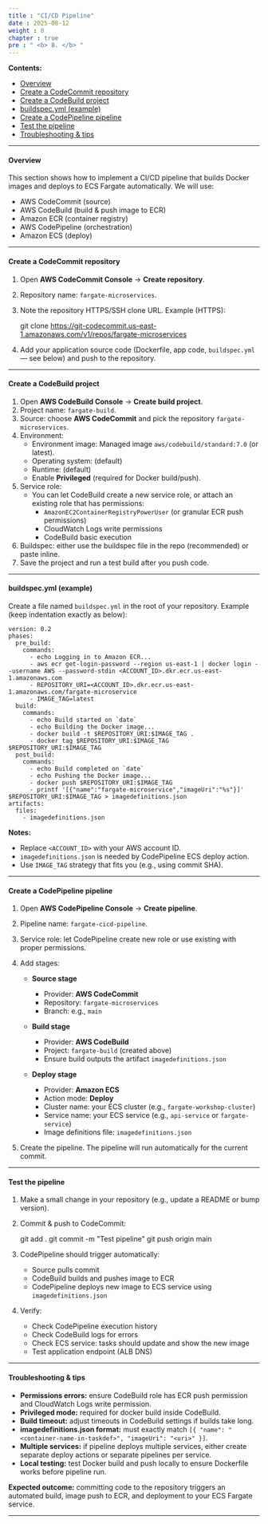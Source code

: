 ```yaml
---
title : "CI/CD Pipeline"
date : 2025-08-12
weight : 8
chapter : true
pre : " <b> 8. </b> "
---
```


**Contents:**
- [Overview](#overview)
- [Create a CodeCommit repository](#create-a-codecommit-repository)
- [Create a CodeBuild project](#create-a-codebuild-project)
- [buildspec.yml (example)](#buildspecyml-example)
- [Create a CodePipeline pipeline](#create-a-codepipeline-pipeline)
- [Test the pipeline](#test-the-pipeline)
- [Troubleshooting & tips](#troubleshooting--tips)

---

#### Overview

This section shows how to implement a CI/CD pipeline that builds Docker images and deploys to ECS Fargate automatically. We will use:

- AWS CodeCommit (source)
- AWS CodeBuild (build & push image to ECR)
- Amazon ECR (container registry)
- AWS CodePipeline (orchestration)
- Amazon ECS (deploy)

---

#### Create a CodeCommit repository

1. Open **AWS CodeCommit Console** → **Create repository**.  
2. Repository name: `fargate-microservices`.  
3. Note the repository HTTPS/SSH clone URL. Example (HTTPS):

    git clone https://git-codecommit.us-east-1.amazonaws.com/v1/repos/fargate-microservices

4. Add your application source code (Dockerfile, app code, `buildspec.yml` — see below) and push to the repository.

---

#### Create a CodeBuild project

1. Open **AWS CodeBuild Console** → **Create build project**.  
2. Project name: `fargate-build`.  
3. Source: choose **AWS CodeCommit** and pick the repository `fargate-microservices`.  
4. Environment:
   - Environment image: Managed image `aws/codebuild/standard:7.0` (or latest).
   - Operating system: (default)
   - Runtime: (default)
   - Enable **Privileged** (required for Docker build/push).
5. Service role:
   - You can let CodeBuild create a new service role, or attach an existing role that has permissions:
     - `AmazonEC2ContainerRegistryPowerUser` (or granular ECR push permissions)
     - CloudWatch Logs write permissions
     - CodeBuild basic execution
6. Buildspec: either use the buildspec file in the repo (recommended) or paste inline.
7. Save the project and run a test build after you push code.

---

#### buildspec.yml (example)

Create a file named `buildspec.yml` in the root of your repository. Example (keep indentation exactly as below):

    version: 0.2
    phases:
      pre_build:
        commands:
          - echo Logging in to Amazon ECR...
          - aws ecr get-login-password --region us-east-1 | docker login --username AWS --password-stdin <ACCOUNT_ID>.dkr.ecr.us-east-1.amazonaws.com
          - REPOSITORY_URI=<ACCOUNT_ID>.dkr.ecr.us-east-1.amazonaws.com/fargate-microservice
          - IMAGE_TAG=latest
      build:
        commands:
          - echo Build started on `date`
          - echo Building the Docker image...
          - docker build -t $REPOSITORY_URI:$IMAGE_TAG .
          - docker tag $REPOSITORY_URI:$IMAGE_TAG $REPOSITORY_URI:$IMAGE_TAG
      post_build:
        commands:
          - echo Build completed on `date`
          - echo Pushing the Docker image...
          - docker push $REPOSITORY_URI:$IMAGE_TAG
          - printf '[{"name":"fargate-microservice","imageUri":"%s"}]' $REPOSITORY_URI:$IMAGE_TAG > imagedefinitions.json
    artifacts:
      files:
        - imagedefinitions.json

**Notes:**
- Replace `<ACCOUNT_ID>` with your AWS account ID.
- `imagedefinitions.json` is needed by CodePipeline ECS deploy action.
- Use `IMAGE_TAG` strategy that fits you (e.g., using commit SHA).

---

#### Create a CodePipeline pipeline

1. Open **AWS CodePipeline Console** → **Create pipeline**.  
2. Pipeline name: `fargate-cicd-pipeline`.  
3. Service role: let CodePipeline create new role or use existing with proper permissions.  
4. Add stages:

   - **Source stage**
     - Provider: **AWS CodeCommit**
     - Repository: `fargate-microservices`
     - Branch: e.g., `main`

   - **Build stage**
     - Provider: **AWS CodeBuild**
     - Project: `fargate-build` (created above)
     - Ensure build outputs the artifact `imagedefinitions.json`

   - **Deploy stage**
     - Provider: **Amazon ECS**
     - Action mode: **Deploy**
     - Cluster name: your ECS cluster (e.g., `fargate-workshop-cluster`)
     - Service name: your ECS service (e.g., `api-service` or `fargate-service`)
     - Image definitions file: `imagedefinitions.json`

5. Create the pipeline. The pipeline will run automatically for the current commit.

---

#### Test the pipeline

1. Make a small change in your repository (e.g., update a README or bump version).  
2. Commit & push to CodeCommit:

    git add .
    git commit -m "Test pipeline"
    git push origin main

3. CodePipeline should trigger automatically:
   - Source pulls commit
   - CodeBuild builds and pushes image to ECR
   - CodePipeline deploys new image to ECS service using `imagedefinitions.json`
4. Verify:
   - Check CodePipeline execution history
   - Check CodeBuild logs for errors
   - Check ECS service: tasks should update and show the new image
   - Test application endpoint (ALB DNS)

---

#### Troubleshooting & tips

- **Permissions errors:** ensure CodeBuild role has ECR push permission and CloudWatch Logs write permission.
- **Privileged mode:** required for docker build inside CodeBuild.
- **Build timeout:** adjust timeouts in CodeBuild settings if builds take long.
- **imagedefinitions.json format:** must exactly match `[{ "name": "<container-name-in-taskdef>", "imageUri": "<uri>" }]`.
- **Multiple services:** if pipeline deploys multiple services, either create separate deploy actions or separate pipelines per service.
- **Local testing:** test Docker build and push locally to ensure Dockerfile works before pipeline run.

**Expected outcome:** committing code to the repository triggers an automated build, image push to ECR, and deployment to your ECS Fargate service.

---
